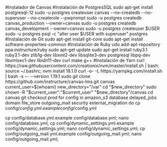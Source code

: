 #Instalador de Canvas
#Instalación de PostgresSQL
sudo apt-get install postgresql-12
sudo -u postgres createuser canvas --no-createdb --no-superuser --no-createrole --pwprompt
sudo -u postgres createdb canvas_production --owner=canvas
sudo -u postgres createdb canvas_development --owner=canvas
sudo -u postgres createuser $USER
sudo -u postgres psql -c "alter user $USER with superuser" postgres
#Instalación de Git
sudo apt-get install git-core
sudo apt-get install software-properties-common
#Instalación de Ruby
udo add-apt-repository ppa:instructure/ruby
sudo apt-get update
sudo apt-get install ruby3.1 ruby3.1-dev zlib1g-dev libxml2-dev libsqlite3-dev postgresql libpq-dev libxmlsec1-dev libidn11-dev curl make g++
#Instalación de Yarn
curl https://raw.githubusercontent.com/creationix/nvm/master/install.sh | bash; source ~/.bashrc; nvm install 18.1.0
curl -o- -L https://yarnpkg.com/install.sh | bash -s -- --version 1.19.1
sudo git clone https://github.com/instructure/canvas-lms.git canvas
current_user=$(whoami)
new_directory="/var"
cd "$new_directory"
sudo chown -R "$current_user":"$current_user" "$new_directory"/canvas
cd canvas
git checkout prod
for config in amazon_s3 database delayed_jobs domain file_store outgoing_mail security external_migration
do cp config/$config.yml.example config/$config.yml

cp config/database.yml.example config/database.yml; nano config/database.yml;
cp config/dynamic_settings.yml.example config/dynamic_settings.yml; nano config/dynamic_settings.yml;
cp config/outgoing_mail.yml.example config/outgoing_mail.yml; nano config/outgoing_mail.yml;

